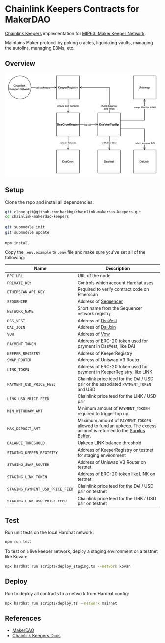 # Chainlink Keepers Contracts for MakerDAO

[Chainlink Keepers](https://docs.chain.link/docs/chainlink-keepers/introduction) implementation for [MIP63: Maker Keeper Network](https://forum.makerdao.com/t/mip63-maker-keeper-network/12091).

Maintains Maker protocol by poking oracles, liquidating vaults, managing the autoline, managing D3Ms, etc.

## Overview

![Architecture](/docs/overview.png)

## Setup

Clone the repo and install all dependencies:

```bash
git clone git@github.com:hackbg/chainlink-makerdao-keepers.git
cd chainlink-makerdao-keepers

git submodule init
git submodule update

npm install
```

Copy the `.env.example` to `.env` file and make sure you've set all of the following:

| Name                             | Description                                                                                                                                                                                        |
| -------------------------------- | -------------------------------------------------------------------------------------------------------------------------------------------------------------------------------------------------- |
| `RPC_URL`                        | URL of the node                                                                                                                                                                                    |
| `PRIVATE_KEY`                    | Controls which account Hardhat uses                                                                                                                                                                |
| `ETHERSCAN_API_KEY`              | Required to verify contract code on Etherscan                                                                                                                                                      |
| `SEQUENCER`                      | Address of [Sequencer](https://github.com/makerdao/dss-cron/)                                                                                                                                      |
| `NETWORK_NAME`                   | Short name from the Sequencer network registry                                                                                                                                                     |
| `DSS_VEST`                       | Address of [DssVest](https://github.com/makerdao/dss-vest)                                                                                                                                         |
| `DAI_JOIN`                       | Address of [DaiJoin](https://docs.makerdao.com/smart-contract-modules/collateral-module/join-detailed-documentation#3-key-mechanisms-and-concepts)                                                 |
| `VOW`                            | Address of [Vow](https://docs.makerdao.com/smart-contract-modules/system-stabilizer-module/vow-detailed-documentation)                                                                             |
| `PAYMENT_TOKEN`                  | Address of ERC-20 token used for payment in DssVest, like DAI                                                                                                                                      |
| `KEEPER_REGISTRY`                | Address of KeeperRegistry                                                                                                                                                                          |
| `SWAP_ROUTER`                    | Address of Uniswap V3 Router                                                                                                                                                                       |
| `LINK_TOKEN`                     | Address of ERC-20 token used for payment in KeeperRegistry, like LINK                                                                                                                              |
| `PAYMENT_USD_PRICE_FEED`         | Chainlink price feed for the DAI / USD pair or the associated `PAYMENT_TOKEN` and USD                                                                                                              |
| `LINK_USD_PRICE_FEED`            | Chainlink price feed for the LINK / USD pair                                                                                                                                                       |
| `MIN_WITHDRAW_AMT`               | Minimum amount of `PAYMENT_TOKOEN` required to trigger top up                                                                                                                                      |
| `MAX_DEPOSIT_AMT`                | Maximum amount of `PAYMENT_TOKOEN` allowed to fund an upkeep. The excess amount is returned to the [Surplus Buffer](https://manual.makerdao.com/parameter-index/core/param-system-surplus-buffer). |
| `BALANCE_THRESHOLD`              | Upkeep LINK balance threshold                                                                                                                                                                      |
| `STAGING_KEEPER_REGISTRY`        | Address of KeeperRegistry on testnet for staging environment                                                                                                                                       |
| `STAGING_SWAP_ROUTER`            | Address of Uniswap V3 Router on testnet                                                                                                                                                            |
| `STAGING_LINK_TOKEN`             | Address of ERC-20 token like LINK on testnet                                                                                                                                                       |
| `STAGING_PAYMENT_USD_PRICE_FEED` | Chainlink price feed for the DAI / USD pair on testnet                                                                                                                                             |
| `STAGING_LINK_USD_PRICE_FEED`    | Chainlink price feed for the LINK / USD pair on testnet                                                                                                                                            |

## Test

Run unit tests on the local Hardhat network:

```bash
npm run test
```

To test on a live keeper network, deploy a staging environment on a testnet like Kovan:

```bash
npx hardhat run scripts/deploy_staging.ts --network kovan
```

## Deploy

Run to deploy all contracts to a network from Hardhat config:

```bash
npx hardhat run scripts/deploy.ts --network mainnet
```

## References

- [MakerDAO](https://makerdao.com/en/)
- [Chainlink Keepers Docs](https://docs.chain.link/docs/chainlink-keepers/introduction/)
